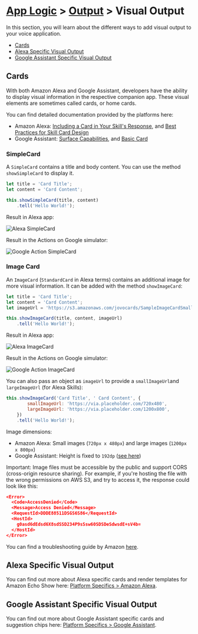 # [App Logic](../) > [Output](./README.md) > Visual Output

In this section, you will learn about the different ways to add visual output to your voice application.

* [Cards](#cards)
* [Alexa Specific Visual Output](#alexa-specific-visual-output)
* [Google Assistant Specific Visual Output](#google-assistant-specific-visual-output)

## Cards

With both Amazon Alexa and Google Assistant, developers have the ability to display visual information in the respective companion app. These visual elements are sometimes called cards, or home cards.

You can find detailed documentation provided by the platforms here:

* Amazon Alexa: [Including a Card in Your Skill's Response](https://developer.amazon.com/public/solutions/alexa/alexa-skills-kit/docs/providing-home-cards-for-the-amazon-alexa-app), and [Best Practices for Skill Card Design](https://developer.amazon.com/public/solutions/alexa/alexa-skills-kit/docs/best-practices-for-skill-card-design)
* Google Assistant: [Surface Capabilities](https://developers.google.com/actions/assistant/surface-capabilities), and [Basic Card](https://developers.google.com/actions/assistant/responses#basic_card)


### SimpleCard

A `SimpleCard` contains a title and body content. You can use the method `showSimpleCard` to display it.

```javascript
let title = 'Card Title';
let content = 'Card Content';

this.showSimpleCard(title, content)
    .tell('Hello World!');
```

Result in Alexa app:

![Alexa SimpleCard](../../img/simplecard-alexa.jpg)

Result in the Actions on Google simulator:

![Google Action SimpleCard](../../img/simplecard-google-assistant.jpg)

### Image Card

An `ImageCard` (`StandardCard` in Alexa terms) contains an additional image for more visual information. It can be added with the method `showImageCard`:

```javascript
let title = 'Card Title';
let content = 'Card Content';
let imageUrl = 'https://s3.amazonaws.com/jovocards/SampleImageCardSmall.png';

this.showImageCard(title, content, imageUrl)
    .tell('Hello World!');
```

Result in Alexa app:

![Alexa ImageCard](../../img/imagecard-alexa.jpg)

Result in the Actions on Google simulator:

![Google Action ImageCard](../../img/imagecard-google-assistant.jpg)

You can also pass an object as `imageUrl` to provide a `smallImageUrl`and `largeImageUrl` (for Alexa Skills):

```javascript
this.showImageCard('Card Title', ' Card Content', {
        smallImageUrl: 'https://via.placeholder.com/720x480',
        largeImageUrl: 'https://via.placeholder.com/1200x800',
    })
    .tell('Hello World!');
```

Image dimensions:
* Amazon Alexa: Small images (`720px x 480px`) and large images (`1200px x 800px`)
* Google Assistant: Height is fixed to `192dp` ([see here](https://developers.google.com/actions/reference/rest/Shared.Types/AppResponse#basiccard))

Important: Image files must be accessible by the public and support CORS (cross-origin resource sharing). For example, if you're hosting the file with the wrong permissions on AWS S3, and try to access it, the response could look like this:

```json
<Error>
  <Code>AccessDenied</Code>
  <Message>Access Denied</Message>
  <RequestId>DDDE88511DSGS6S86</RequestId>
  <HostId>
    g0asd6dEdsd6X8sdSSD234P9sSsw60SDSDeSdwsdE+sV4b=
  </HostId>
</Error>
```

You can find a troubleshooting guide by Amazon [here](https://developer.amazon.com/public/solutions/alexa/alexa-skills-kit/docs/providing-home-cards-for-the-amazon-alexa-app#common-issues-when-including-images-in-standard-cards).

## Alexa Specific Visual Output

You can find out more about Alexa specific cards and render templates for Amazon Echo Show here: [Platform Specifics > Amazon Alexa](../../05_platform-specifics/amazon-alexa  '../amazon-alexa').


## Google Assistant Specific Visual Output

You can find out more about Google Assistant specific cards and suggestion chips here: [Platform Specifics > Google Assistant](../../05_platform-specifics/google-assistant  './google-assistant').

<!--[metadata]: {"title": "Visual Output", 
                "description": "Learn how to create visual output for Alexa Skills and Google Actions with the Jovo Framework",
                "activeSections": ["logic", "output", "visual"],
                "expandedSections": "logic",
                "inSections": "logic",
                "breadCrumbs": {"Docs": "docs/",
				"App Logic": "docs/logic",
				"Output": "docs/output",
				"Visual Output": ""
                                },
		"commentsID": "framework/docs/output/visual-output",
		"route": "docs/output/visual-output"
                }-->
